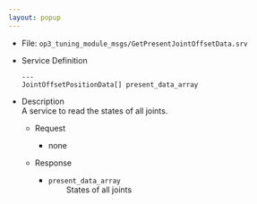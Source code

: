 ```yaml
---
layout: popup
---
```


- File: `op3_tuning_module_msgs/GetPresentJointOffsetData.srv`

- Service Definition  
  ```
  ---
  JointOffsetPositionData[] present_data_array
  ```

- Description  
A service to read the states of all joints.

  - Request
    * none

  - Response
    * `present_data_array`  
&emsp;&emsp; States of all joints
